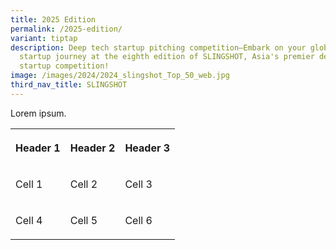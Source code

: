```yaml
---
title: 2025 Edition
permalink: /2025-edition/
variant: tiptap
description: Deep tech startup pitching competition–Embark on your global
  startup journey at the eighth edition of SLINGSHOT, Asia's premier deep tech
  startup competition!
image: /images/2024/2024_slingshot_Top_50_web.jpg
third_nav_title: SLINGSHOT
---
```

<p>Lorem ipsum.</p>
<table style="minWidth: 75px">
<colgroup>
<col>
<col>
<col>
</colgroup>
<tbody>
<tr>
<th rowspan="1" colspan="1">
<p>Header 1</p>
</th>
<th rowspan="1" colspan="1">
<p>Header 2</p>
</th>
<th rowspan="1" colspan="1">
<p>Header 3</p>
</th>
</tr>
<tr>
<td rowspan="1" colspan="1">
<p>Cell 1</p>
</td>
<td rowspan="1" colspan="1">
<p>Cell 2</p>
</td>
<td rowspan="1" colspan="1">
<p>Cell 3</p>
</td>
</tr>
<tr>
<td rowspan="1" colspan="1">
<p>Cell 4</p>
</td>
<td rowspan="1" colspan="1">
<p>Cell 5</p>
</td>
<td rowspan="1" colspan="1">
<p>Cell 6</p>
</td>
</tr>
</tbody>
</table>
<p></p>